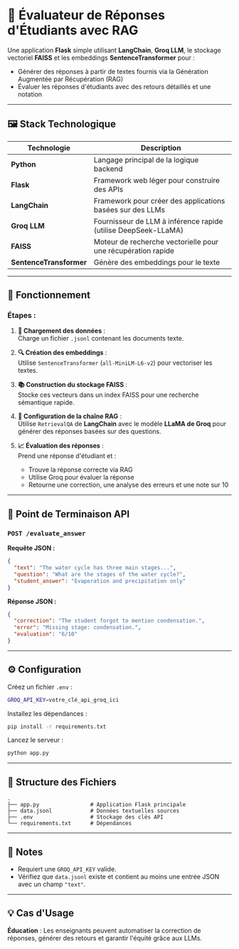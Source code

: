 
# 🧠 Évaluateur de Réponses d'Étudiants avec RAG

Une application **Flask** simple utilisant **LangChain**, **Groq LLM**, le stockage vectoriel **FAISS** et les embeddings **SentenceTransformer** pour :
- Générer des réponses à partir de textes fournis via la Génération Augmentée par Récupération (RAG)
- Évaluer les réponses d'étudiants avec des retours détaillés et une notation

---

## 🖼️ Stack Technologique

| Technologie | Description |
|-----------|-------------|
| **Python** | Langage principal de la logique backend |
| **Flask** | Framework web léger pour construire des APIs |
| **LangChain** | Framework pour créer des applications basées sur des LLMs |
| **Groq LLM** | Fournisseur de LLM à inférence rapide (utilise DeepSeek-LLaMA) |
| **FAISS** | Moteur de recherche vectorielle pour une récupération rapide |
| **SentenceTransformer** | Génère des embeddings pour le texte |

---

## 🚀 Fonctionnement

### Étapes :

1. **📂 Chargement des données** :  
   Charge un fichier `.jsonl` contenant les documents texte.

2. **🔍 Création des embeddings** :  
   Utilise `SentenceTransformer` (`all-MiniLM-L6-v2`) pour vectoriser les textes.

3. **📚 Construction du stockage FAISS** :  
   Stocke ces vecteurs dans un index FAISS pour une recherche sémantique rapide.

4. **🧠 Configuration de la chaîne RAG** :  
   Utilise `RetrievalQA` de **LangChain** avec le modèle **LLaMA de Groq** pour générer des réponses basées sur des questions.

5. **📈 Évaluation des réponses** :  
   Prend une réponse d'étudiant et :
   - Trouve la réponse correcte via RAG
   - Utilise Groq pour évaluer la réponse
   - Retourne une correction, une analyse des erreurs et une note sur 10

---

## 📮 Point de Terminaison API

### `POST /evaluate_answer`

**Requête JSON :**
```json
{
  "text": "The water cycle has three main stages...",
  "question": "What are the stages of the water cycle?",
  "student_answer": "Evaporation and precipitation only"
}
```

**Réponse JSON :**

```json
{
  "correction": "The student forgot to mention condensation.",
  "error": "Missing stage: condensation.",
  "evaluation": "6/10"
}
```

---

## ⚙️ Configuration

Créez un fichier `.env` :

```bash
GROQ_API_KEY=votre_clé_api_groq_ici
```

Installez les dépendances :

```bash
pip install -r requirements.txt
```

Lancez le serveur :

```bash
python app.py
```

---

## 📁 Structure des Fichiers

```
.
├── app.py                # Application Flask principale
├── data.jsonl            # Données textuelles sources
├── .env                  # Stockage des clés API
└── requirements.txt      # Dépendances
```

---

## 📌 Notes

* Requiert une `GROQ_API_KEY` valide.
* Vérifiez que `data.jsonl` existe et contient au moins une entrée JSON avec un champ `"text"`.

---

## 💡 Cas d'Usage

**Éducation** : Les enseignants peuvent automatiser la correction de réponses, générer des retours et garantir l'équité grâce aux LLMs.
